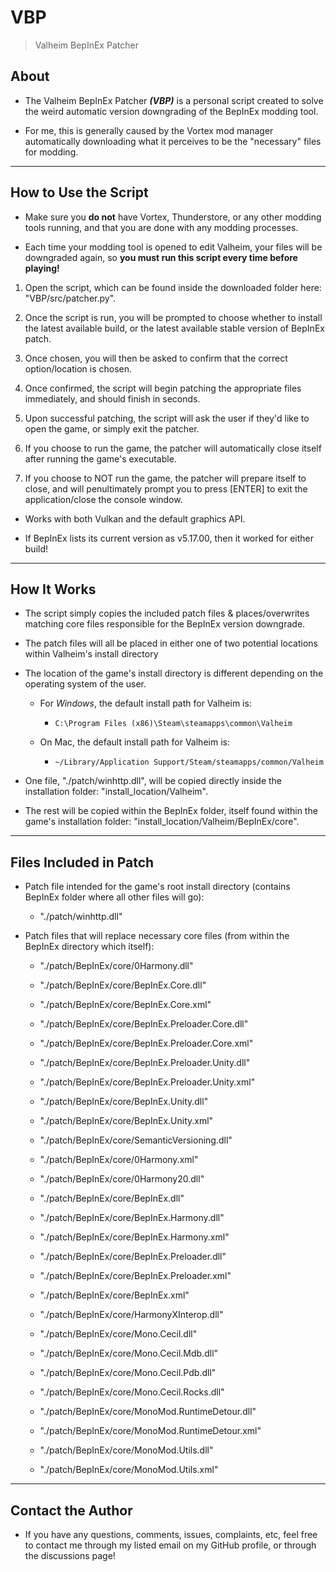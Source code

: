 # VBP

> Valheim BepInEx Patcher

## About

- The Valheim BepInEx Patcher _**(VBP)**_ is a personal script created to solve the weird automatic version downgrading of the BepInEx modding tool.

- For me, this is generally caused by the Vortex mod manager automatically downloading what it perceives to be the "necessary" files for modding.

---

## How to Use the Script

- Make sure you **do not** have Vortex, Thunderstore, or any other modding tools running, and that you are done with any modding processes.

- Each time your modding tool is opened to edit Valheim, your files will be downgraded again, so **you must run this script every time before playing!**

1. Open the script, which can be found inside the downloaded folder here: "VBP/src/patcher.py".

2. Once the script is run, you will be prompted to choose whether to install the latest available build, or the latest available stable version of BepInEx patch.

3. Once chosen, you will then be asked to confirm that the correct option/location is chosen.

4. Once confirmed, the script will begin patching the appropriate files immediately, and should finish in seconds.

5. Upon successful patching, the script will ask the user if they'd like to open the game, or simply exit the patcher.

6. If you choose to run the game, the patcher will automatically close itself after running the game's executable.

7. If you choose to NOT run the game, the patcher will prepare itself to close, and will penultimately prompt you to press [ENTER] to exit the application/close the console window.

- Works with both Vulkan and the default graphics API.

- If BepInEx lists its current version as v5.17.00, then it worked for either build!

---

## How It Works

- The script simply copies the included patch files & places/overwrites matching core files responsible for the BepInEx version downgrade.

- The patch files will all be placed in either one of two potential locations within Valheim's install directory

- The location of the game's install directory is different depending on the operating system of the user.

  - For _Windows_, the default install path for Valheim is:

    - `C:\Program Files (x86)\Steam\steamapps\common\Valheim`

  - On Mac, the default install path for Valheim is:
    - `~/Library/Application Support/Steam/steamapps/common/Valheim`

- One file, "./patch/winhttp.dll", will be copied directly inside the installation folder: "install_location/Valheim".

- The rest will be copied within the BepInEx folder, itself found within the game's installation folder: "install_location/Valheim/BepInEx/core".

---

## Files Included in Patch

- Patch file intended for the game's root install directory (contains BepInEx folder where all other files will go):

  - "./patch/winhttp.dll"

- Patch files that will replace necessary core files (from within the BepInEx directory which itself):

  - "./patch/BepInEx/core/0Harmony.dll"

  - "./patch/BepInEx/core/BepInEx.Core.dll"

  - "./patch/BepInEx/core/BepInEx.Core.xml"

  - "./patch/BepInEx/core/BepInEx.Preloader.Core.dll"

  - "./patch/BepInEx/core/BepInEx.Preloader.Core.xml"

  - "./patch/BepInEx/core/BepInEx.Preloader.Unity.dll"

  - "./patch/BepInEx/core/BepInEx.Preloader.Unity.xml"

  - "./patch/BepInEx/core/BepInEx.Unity.dll"

  - "./patch/BepInEx/core/BepInEx.Unity.xml"

  - "./patch/BepInEx/core/SemanticVersioning.dll"

  - "./patch/BepInEx/core/0Harmony.xml"

  - "./patch/BepInEx/core/0Harmony20.dll"

  - "./patch/BepInEx/core/BepInEx.dll"

  - "./patch/BepInEx/core/BepInEx.Harmony.dll"

  - "./patch/BepInEx/core/BepInEx.Harmony.xml"

  - "./patch/BepInEx/core/BepInEx.Preloader.dll"

  - "./patch/BepInEx/core/BepInEx.Preloader.xml"

  - "./patch/BepInEx/core/BepInEx.xml"

  - "./patch/BepInEx/core/HarmonyXInterop.dll"

  - "./patch/BepInEx/core/Mono.Cecil.dll"

  - "./patch/BepInEx/core/Mono.Cecil.Mdb.dll"

  - "./patch/BepInEx/core/Mono.Cecil.Pdb.dll"

  - "./patch/BepInEx/core/Mono.Cecil.Rocks.dll"

  - "./patch/BepInEx/core/MonoMod.RuntimeDetour.dll"

  - "./patch/BepInEx/core/MonoMod.RuntimeDetour.xml"

  - "./patch/BepInEx/core/MonoMod.Utils.dll"

  - "./patch/BepInEx/core/MonoMod.Utils.xml"

---

## Contact the Author

- If you have any questions, comments, issues, complaints, etc, feel free to contact me through my listed email on my GitHub profile, or through the discussions page!

